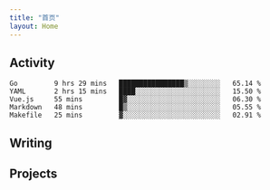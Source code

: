 ```yaml
---
title: "首页"
layout: Home
---
```


## Activity
<!--START_SECTION:waka-->
```text
Go         9 hrs 29 mins   ████████████████▒░░░░░░░░   65.14 % 
YAML       2 hrs 15 mins   ████░░░░░░░░░░░░░░░░░░░░░   15.50 % 
Vue.js     55 mins         █▓░░░░░░░░░░░░░░░░░░░░░░░   06.30 % 
Markdown   48 mins         █▒░░░░░░░░░░░░░░░░░░░░░░░   05.55 % 
Makefile   25 mins         ▓░░░░░░░░░░░░░░░░░░░░░░░░   02.91 % 
```
<!--END_SECTION:waka-->

## Writing
<PindedPosts />

## Projects
<Projects />
